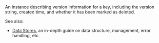 An instance describing version information for a key, including the version
string, created time, and whether it has been marked as deleted.

See also:

- [Data Stores](/scripting/data/data-stores), an in-depth guide on data
  structure, management, error handling, etc.